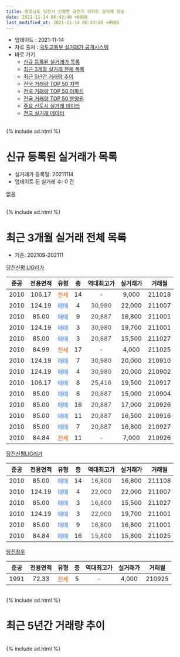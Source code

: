 ```yaml
---
title: 충청남도 당진시 신평면 금천리 아파트 실거래 정보
date: 2021-11-14 06:43:40 +0900
last_modified_at: 2021-11-14 06:43:40 +0900
---
```


* 업데이트 : 2021-11-14
* 자료 출처 : [국토교통부 실거래가 공개시스템](http://rt.molit.go.kr)
* 바로 가기
    * [신규 등록된 실거래가 목록](#신규-등록된-실거래가-목록)
    * [최근 3개월 실거래 전체 목록](#최근-3개월-실거래-전체-목록)
    * [최근 5년간 거래량 추이](#최근-5년간-거래량-추이)
    * [전국 거래량 TOP 50 지역](https://inasie.github.io/apt-trade-info/최근-3개월-전국에서-가장-거래가-많이-발생한-지역)
    * [전국 거래량 TOP 50 아파트](https://inasie.github.io/apt-trade-info/최근-3개월-전국에서-가장-거래가-많이-발생한-아파트)
    * [전국 거래량 TOP 50 분양권](https://inasie.github.io/apt-trade-info/최근-3개월-전국에서-가장-거래가-많이-발생한-분양권)
    * [주요 신도시 실거래 데이터](https://inasie.github.io/apt-trade-info/주요-신도시)
    * [전국 실거래 데이터](https://inasie.github.io/apt-trade-info/전국)
<br>
{% include ad.html %}
<br>

# 신규 등록된 실거래가 목록
* 실거래가 등록일: 20211114
* 업데이트 된 실거래 수: 0 건

없음

<br>
{% include ad.html %}
<br>

# 최근 3개월 실거래 전체 목록
* 기준: 202109-202111


[당진신평 LIG리가](https://search.naver.com/search.naver?query=%EC%B6%A9%EC%B2%AD%EB%82%A8%EB%8F%84+%EB%8B%B9%EC%A7%84%EC%8B%9C+%EC%8B%A0%ED%8F%89%EB%A9%B4+%EA%B8%88%EC%B2%9C%EB%A6%AC+%EB%8B%B9%EC%A7%84%EC%8B%A0%ED%8F%89+LIG%EB%A6%AC%EA%B0%80)

|준공|전용면적|유형|층|역대최고가|실거래가|거래월|
|:---:|:---:|:---:|:---:|:---:|:---:|:---:|
|2010|106.17|<span style="color:#ff5a00">전세</span>|14|<span style="color:#444444">-</span>|9,000|211018|
|2010|124.19|<span style="color:#4285f3">매매</span>|4|<span style="color:#444444">30,980</span>|22,000|211007|
|2010|85.00|<span style="color:#4285f3">매매</span>|9|<span style="color:#444444">20,887</span>|16,800|211001|
|2010|124.19|<span style="color:#4285f3">매매</span>|3|<span style="color:#444444">30,980</span>|19,700|211001|
|2010|85.00|<span style="color:#4285f3">매매</span>|3|<span style="color:#444444">20,887</span>|15,500|211027|
|2010|84.99|<span style="color:#ff5a00">전세</span>|17|<span style="color:#444444">-</span>|4,000|211025|
|2010|124.19|<span style="color:#4285f3">매매</span>|7|<span style="color:#444444">30,980</span>|20,000|210910|
|2010|124.19|<span style="color:#4285f3">매매</span>|4|<span style="color:#444444">30,980</span>|20,000|210902|
|2010|106.17|<span style="color:#4285f3">매매</span>|8|<span style="color:#444444">25,416</span>|19,500|210917|
|2010|85.00|<span style="color:#4285f3">매매</span>|6|<span style="color:#444444">20,887</span>|15,000|210904|
|2010|85.00|<span style="color:#4285f3">매매</span>|16|<span style="color:#444444">20,887</span>|17,000|210926|
|2010|85.00|<span style="color:#4285f3">매매</span>|11|<span style="color:#444444">20,887</span>|16,500|210916|
|2010|85.00|<span style="color:#4285f3">매매</span>|7|<span style="color:#444444">20,887</span>|16,800|210927|
|2010|84.84|<span style="color:#ff5a00">전세</span>|11|<span style="color:#444444">-</span>|7,000|210926|

[당진신평LIG리가](https://search.naver.com/search.naver?query=%EC%B6%A9%EC%B2%AD%EB%82%A8%EB%8F%84+%EB%8B%B9%EC%A7%84%EC%8B%9C+%EC%8B%A0%ED%8F%89%EB%A9%B4+%EA%B8%88%EC%B2%9C%EB%A6%AC+%EB%8B%B9%EC%A7%84%EC%8B%A0%ED%8F%89LIG%EB%A6%AC%EA%B0%80)

|준공|전용면적|유형|층|역대최고가|실거래가|거래월|
|:---:|:---:|:---:|:---:|:---:|:---:|:---:|
|2010|85.00|<span style="color:#4285f3">매매</span>|14|<span style="color:#444444">16,800</span>|16,800|211108|
|2010|124.19|<span style="color:#4285f3">매매</span>|4|<span style="color:#444444">22,000</span>|22,000|211007|
|2010|85.00|<span style="color:#4285f3">매매</span>|3|<span style="color:#444444">16,800</span>|15,500|211027|
|2010|124.19|<span style="color:#4285f3">매매</span>|3|<span style="color:#444444">22,000</span>|19,700|211001|
|2010|85.00|<span style="color:#4285f3">매매</span>|9|<span style="color:#444444">16,800</span>|16,800|211001|
|2010|84.84|<span style="color:#4285f3">매매</span>|16|<span style="color:#444444">15,800</span>|15,800|211025|

[당진정우](https://search.naver.com/search.naver?query=%EC%B6%A9%EC%B2%AD%EB%82%A8%EB%8F%84+%EB%8B%B9%EC%A7%84%EC%8B%9C+%EC%8B%A0%ED%8F%89%EB%A9%B4+%EA%B8%88%EC%B2%9C%EB%A6%AC+%EB%8B%B9%EC%A7%84%EC%A0%95%EC%9A%B0)

|준공|전용면적|유형|층|역대최고가|실거래가|거래월|
|:---:|:---:|:---:|:---:|:---:|:---:|:---:|
|1991|72.33|<span style="color:#ff5a00">전세</span>|5|<span style="color:#444444">-</span>|4,000|210925|


<br>
{% include ad.html %}
<br>

# 최근 5년간 거래량 추이


<div style="width:100%;">
    <canvas id="deal_progress" height="200"></canvas>
</div>

<script>
new Chart(document.getElementById("deal_progress"), {
    type: 'line',
    data: {
        labels: ['201611','201612','201701','201702','201703','201704','201705','201706','201707','201708','201709','201710','201711','201712','201801','201802','201803','201804','201805','201806','201807','201808','201809','201810','201811','201812','201901','201902','201903','201904','201905','201906','201907','201908','201909','201910','201911','201912','202001','202002','202003','202004','202005','202006','202007','202008','202009','202010','202011','202012','202101','202102','202103','202104','202105','202106','202107','202108','202109','202110','202111'],
        datasets: [{
            label: '매매',
            pointRadius: 1,
            data: [4, 3, 1, 2, 5, 1, 2, 2, 3, 3, 8, 6, 2, 2, 1, 3, 3, 0, 6, 3, 0, 2, 3, 2, 1, 1, 3, 4, 2, 2, 0, 2, 1, 4, 5, 1, 1, 5, 2, 5, 3, 5, 5, 4, 7, 8, 3, 4, 4, 5, 3, 3, 3, 8, 17, 5, 5, 7, 7, 9, 1],
            borderColor: "rgba(255, 201, 14, 1)",
            backgroundColor: "rgba(255, 201, 14, 0.5)",
            fill: false,
            lineTension: 0
        },{
            label: '전월세',
            pointRadius: 1,
            data: [5, 6, 4, 6, 3, 6, 1, 2, 3, 3, 3, 2, 3, 1, 2, 0, 4, 4, 1, 1, 4, 4, 5, 6, 6, 3, 2, 3, 4, 3, 3, 3, 3, 1, 4, 6, 5, 1, 1, 4, 6, 2, 2, 1, 2, 0, 2, 2, 0, 3, 2, 2, 1, 0, 2, 2, 5, 0, 2, 2, 0],
            borderColor: "rgba(0, 141, 185, 1)",
            backgroundColor: "rgba(0, 141, 185, 0.5)",
            fill: false,
            lineTension: 0
        }
        ]
    },
    options: {
        responsive: true,
        title: {
            display: false
        },
        tooltips: {
            mode: 'index',
            intersect: false
        },
        hover: {
            mode: 'nearest',
            intersect: true
        },
        scales: {
            xAxes: [{
                display: true,
                scaleLabel: {
                    display: true,
                    labelString: '년/월'
                }
            }],
            yAxes: [{
                display: true,
                ticks: {
                    suggestedMin: 0,
                },
                scaleLabel: {
                    display: true,
                    labelString: '실거래 수'
                }
            }]
        }
    }
});

</script>


<br>
{% include ad.html %}
<br>

